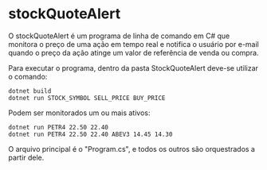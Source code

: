 # stockQuoteAlert
O stockQuoteAlert é um programa de linha de comando em C# que monitora o preço de uma ação em tempo real e notifica o usuário por e-mail quando o preço da ação atinge um valor de referência de venda ou compra.

Para executar o programa, dentro da pasta StockQuoteAlert deve-se utilizar o comando:
```
dotnet build
dotnet run STOCK_SYMBOL SELL_PRICE BUY_PRICE
```


Podem ser monitorados um ou mais ativos:
```
dotnet run PETR4 22.50 22.40
dotnet run PETR4 22.50 22.40 ABEV3 14.45 14.30
```

O arquivo principal é o "Program.cs", e todos os outros são orquestrados  a partir dele.
